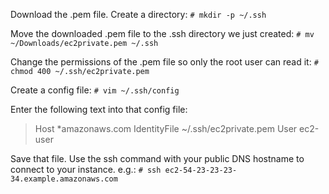 Download the .pem file.
Create a directory:
`# mkdir -p ~/.ssh`

Move the downloaded .pem file to the .ssh directory we just created:
`# mv ~/Downloads/ec2private.pem ~/.ssh`

Change the permissions of the .pem file so only the root user can read it:
`# chmod 400 ~/.ssh/ec2private.pem`

Create a config file:
`# vim ~/.ssh/config`

Enter the following text into that config file:
> Host *amazonaws.com
> IdentityFile ~/.ssh/ec2private.pem
> User ec2-user

Save that file.
Use the ssh command with your public DNS hostname to connect to your instance.
e.g.:
`# ssh ec2-54-23-23-23-34.example.amazonaws.com`